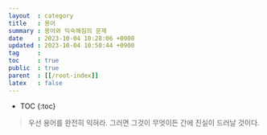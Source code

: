 ```yaml
---
layout  : category
title   : 용어
summary : 용어와 익숙해짐의 문제
date    : 2023-10-04 10:28:06 +0900
updated : 2023-10-04 10:50:44 +0900
tag     : 
toc     : true
public  : true
parent  : [[/root-index]]
latex   : false
---
```

* TOC
{:toc}

> 우선 용어를 완전히 익혀라. 그러면 그것이 무엇이든 간에 진실이 드러날 것이다.
# 
